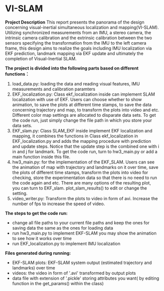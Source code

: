 # VI-SLAM

**Project Description**
This report presents the panorama of the design concerning visual-inertial simultaneous localization and mapping(VI-SLAM). Utilizing synchronized measurements from an IMU, a stereo camera, the intrinsic camera calibration and the extrinsic calibration between the two sensors specifying the transformation from the IMU to the left camera frame, this design aims to realize the goals including IMU localization via EKF prediction, landmark mapping via EKF update and ultimately the completion of Visual-Inertial SLAM. 

**The project is divided into the following parts based on different functions：**
1.  load_data.py: loading the data and reading visual features, IMU measurements and calibration paramters
2.	EKF_localization.py: Class ekf_localization inside can implement SLAM localization with use of EKF. Users can choose whether to show animation, to save the plots at different time stamps, to save the data concerning trajectory and map, to transform the plots into video and etc. Different color map settings are allocated to disparate data sets. To get the code run, just simply change the file path in which you store your data sets.
3.	EKF_slam.py: Class SLAM_EKF inside implement EKF localization and mapping, it combines the functions in Class ekf_localization in EKF_localization.py and adds the mapping procedure with prediction and update steps. Notice that the update step is the combined one with i in  and j for landmark. To get the code run, turn to hw3_main.py or add a main function inside this file.
4.	hw3_main.py: for the implementation of the EKF_SLAM. Users can see the animation of map with trajectory and landmarks on it over time, save the plots of different time stamps, transform the plots into video for checking, store the experimentation data so that there is no need to run the code again and etc. There are many options of the resulting plot, you can turn to EKF_slam. plot_slam_results() to edit or change the setting. 
5.	video_writer.py: Transform the plots to video in form of avi. Increase the number of fps to increase the speed of video.

**The steps to get the code run:**

- change all file paths to your current file paths and keep the ones for saving data the same as the ones for loading data
- run hw3_main.py to implement EKF-SLAM
  you may show the animation to see how it works over time
- run EKF_localization.py to implement IMU localization

**Files generated during running:**

- EKF-SLAM plots: EKF-SLAM system output (estimated trajectory and landmarks) over time
- videos: the video in form of '.avi' transformed by output plots
- data file with extension of '.pickle' storing attributes you want( by editing function in the get_params() within the class)

